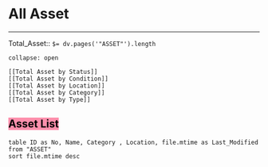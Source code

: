 # All Asset
---
Total_Asset:: `$= dv.pages('"ASSET"').length`
```ad-Filter
collapse: open

[[Total Asset by Status]]
[[Total Asset by Condition]]
[[Total Asset by Location]]
[[Total Asset by Category]]
[[Total Asset by Type]]

```

## <mark style="background: #FF5582A6;">Asset List</mark> 
```dataview  
table ID as No, Name, Category , Location, file.mtime as Last_Modified
from "ASSET"
sort file.mtime desc
```
